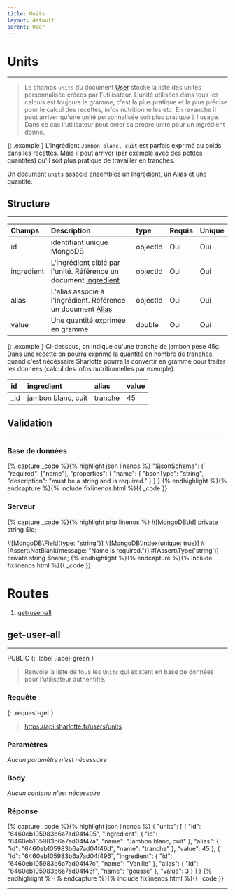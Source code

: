 ```yaml
---
title: Units
layout: default
parent: User
---
```


# Units
----

> Le champs `units` du document [User] stocke la liste des unités personnalisée créées par l'utilisateur. L'unité utilisées dans tous les calculs est toujours le gramme, c'est la plus pratique et la plus précise pour le calcul des recettes, infos nutritionnelles etc. En revanche il peut arriver qu'une unité personnalisée soit plus pratique à l'usage. Dans ce cas l'utilisateur peut créer sa propre unité pour un ingrédient donné.


{: .example }
L'ingrédient `Jambon blanc, cuit` est parfois exprimé au poids dans les recettes. Mais il peut arriver (par exemple avec des petites quantités) qu'il soit plus pratique de travailler en tranches.

Un document `units` associe ensembles un [Ingredient], un [Alias] et une quantité.


## Structure
----

| Champs     | Description                                                        | type     | Requis | Unique |
|:-----------|:-------------------------------------------------------------------|:---------|:-------|:-------|
| id         | identifiant unique MongoDB                                         | objectId | Oui    | Oui    |
| ingredient | L'ingrédient ciblé par l'unité. Référence un document [Ingredient] | objectId | Oui    | Oui    |
| alias      | L'alias associé à l'ingrédient. Référence un document [Alias]      | objectId | Oui    | Oui    |
| value      | Une quantité exprimée en gramme                                    | double   | Oui    | Oui    |

{: .example }
Ci-dessous, on indique qu'une tranche de jambon pèse 45g. Dans une recette on pourra exprimé la quantité en nombre de tranches, quand c'est nécéssaire Sharlotte pourra la convertir en gramme pour traiter les données (calcul des infos nutritionnelles par exemple).

| id  | ingredient         | alias   | value |
|:----|:-------------------|:--------|:------|
| _id | jambon blanc, cuit | tranche | 45    |


## Validation
----

### Base de données

{% capture _code %}{% highlight json linenos %}
"$jsonSchema": {
    "required": ["name"],
    "properties": {
        "name": {
            "bsonType": "string",
            "description": "must be a string and is required."
        }
    }
}
{% endhighlight %}{% endcapture %}{% include fixlinenos.html %}{{ _code }}

### Serveur

{% capture _code %}{% highlight php linenos %}
#[MongoDB\Id]
private string $id;

#[MongoDB\Field(type: "string")]
#[MongoDB\Index(unique: true)]
#[Assert\NotBlank(message: "Name is required.")]
#[Assert\Type('string')]
private string $name;
{% endhighlight %}{% endcapture %}{% include fixlinenos.html %}{{ _code }}


# Routes

1. [get-user-all]

<!-- DÉBUT DE LA ROUTE -->
## get-user-all
----
PUBLIC
{: .label .label-green }

> Renvoie la liste de tous les `Units` qui existent en base de données pour l'utilisateur authentifié.


### Requête

{: .request-get }
> https://api.sharlotte.fr/users/units

### Paramètres
*Aucun paramètre n'est nécessaire*

### Body
*Aucun contenu n'est nécessaire*

### Réponse
{% capture _code %}{% highlight json linenos %}
{
    "units": [
        {
            "id": "6460eb105983b6a7ad04f495",
            "ingredient": {
                "id": "6460eb105983b6a7ad04f47a",
                "name": "Jambon blanc, cuit"
            },
            "alias": {
                "id": "6460eb105983b6a7ad04f46d",
                "name": "tranche"
            },
            "value": 45
        },
        {
            "id": "6460eb105983b6a7ad04f496",
            "ingredient": {
                "id": "6460eb105983b6a7ad04f47c",
                "name": "Vanille"
            },
            "alias": {
                "id": "6460eb105983b6a7ad04f46f",
                "name": "gousse"
            },
            "value": 3
        }
    ]
}
{% endhighlight %}{% endcapture %}{% include fixlinenos.html %}{{ _code }}
<!-- FIN DE LA ROUTE -->

----

[User]: index.md
[Alias]: ../alias.md
[Ingredient]: ../ingredient.md
[get-user-all]: #get-user-all